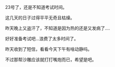 23号了，还是不知道考试时间。

这几天的日子过得平平无奇且枯燥。

昨天晚上又盗汗了，不知道是因为热的还是又发病了....

好好准备考试吧...浪费了太多时间了。

昨天收到了短信，看看今天下午有啥动静吗。

不过那帮沙雕应该就打打嘴炮而已，希望是吧。
